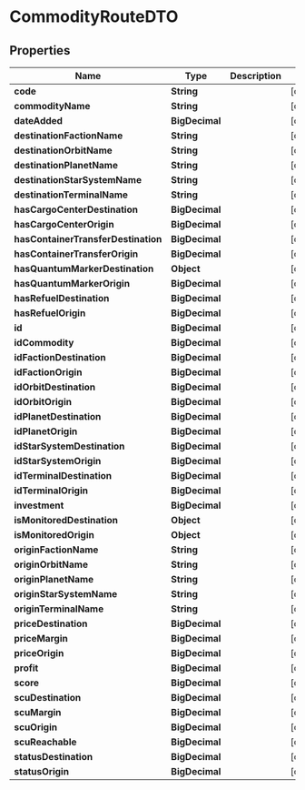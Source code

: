 

# CommodityRouteDTO


## Properties

| Name | Type | Description | Notes |
|------------ | ------------- | ------------- | -------------|
|**code** | **String** |  |  [optional] |
|**commodityName** | **String** |  |  [optional] |
|**dateAdded** | **BigDecimal** |  |  [optional] |
|**destinationFactionName** | **String** |  |  [optional] |
|**destinationOrbitName** | **String** |  |  [optional] |
|**destinationPlanetName** | **String** |  |  [optional] |
|**destinationStarSystemName** | **String** |  |  [optional] |
|**destinationTerminalName** | **String** |  |  [optional] |
|**hasCargoCenterDestination** | **BigDecimal** |  |  [optional] |
|**hasCargoCenterOrigin** | **BigDecimal** |  |  [optional] |
|**hasContainerTransferDestination** | **BigDecimal** |  |  [optional] |
|**hasContainerTransferOrigin** | **BigDecimal** |  |  [optional] |
|**hasQuantumMarkerDestination** | **Object** |  |  [optional] |
|**hasQuantumMarkerOrigin** | **BigDecimal** |  |  [optional] |
|**hasRefuelDestination** | **BigDecimal** |  |  [optional] |
|**hasRefuelOrigin** | **BigDecimal** |  |  [optional] |
|**id** | **BigDecimal** |  |  [optional] |
|**idCommodity** | **BigDecimal** |  |  [optional] |
|**idFactionDestination** | **BigDecimal** |  |  [optional] |
|**idFactionOrigin** | **BigDecimal** |  |  [optional] |
|**idOrbitDestination** | **BigDecimal** |  |  [optional] |
|**idOrbitOrigin** | **BigDecimal** |  |  [optional] |
|**idPlanetDestination** | **BigDecimal** |  |  [optional] |
|**idPlanetOrigin** | **BigDecimal** |  |  [optional] |
|**idStarSystemDestination** | **BigDecimal** |  |  [optional] |
|**idStarSystemOrigin** | **BigDecimal** |  |  [optional] |
|**idTerminalDestination** | **BigDecimal** |  |  [optional] |
|**idTerminalOrigin** | **BigDecimal** |  |  [optional] |
|**investment** | **BigDecimal** |  |  [optional] |
|**isMonitoredDestination** | **Object** |  |  [optional] |
|**isMonitoredOrigin** | **Object** |  |  [optional] |
|**originFactionName** | **String** |  |  [optional] |
|**originOrbitName** | **String** |  |  [optional] |
|**originPlanetName** | **String** |  |  [optional] |
|**originStarSystemName** | **String** |  |  [optional] |
|**originTerminalName** | **String** |  |  [optional] |
|**priceDestination** | **BigDecimal** |  |  [optional] |
|**priceMargin** | **BigDecimal** |  |  [optional] |
|**priceOrigin** | **BigDecimal** |  |  [optional] |
|**profit** | **BigDecimal** |  |  [optional] |
|**score** | **BigDecimal** |  |  [optional] |
|**scuDestination** | **BigDecimal** |  |  [optional] |
|**scuMargin** | **BigDecimal** |  |  [optional] |
|**scuOrigin** | **BigDecimal** |  |  [optional] |
|**scuReachable** | **BigDecimal** |  |  [optional] |
|**statusDestination** | **BigDecimal** |  |  [optional] |
|**statusOrigin** | **BigDecimal** |  |  [optional] |



